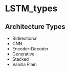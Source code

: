 # LSTM_types

## Architecture Types
- Bidirectional 
- CNN 
- Encoder-Decoder 
- Generative 
- Stacked 
- Vanilla Plain
